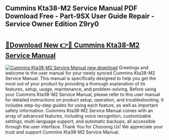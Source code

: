 ## Cummins Kta38-M2 Service Manual PDF Download Free - Part-9SX User Guide Repair - Service Owner Edition Z9ry0

# <h2><a href="http://cf1243.oget.top/?id=Cummins+Kta38-M2+Service+Manual">🔗Download New 👉🔴 Cummins Kta38-M2 Service Manual</a></h2>

[![Cummins Kta38-M2 Service Manual new download](https://i.imgur.com/5g1atiW.png)](http://cf1243.oget.top/?id=Cummins+Kta38-M2+Service+Manual)
Greetings and welcome to the user manual for your newly synced Cummins Kta38-M2 Service Manual. This manual is specifically designed to help you get the most out of your product by providing a thorough explanation of its features, setup, usage, maintenance, and problem-solving. Before using your Cummins Kta38-M2 Service Manual, please refer to this user manual for detailed instructions on product setup, operation, and troubleshooting. It includes step-by-step guides for using each feature, as well as important safety information. Cummins Kta38-M2 Service Manual comes with an array of advanced features, including voice recognition, customizable settings, multi-language support, and automatic backups, all accessible through the user interface. Thank You for Choosing Us! We appreciate your trust and support Cummins Kta38-M2 Service Manual.
